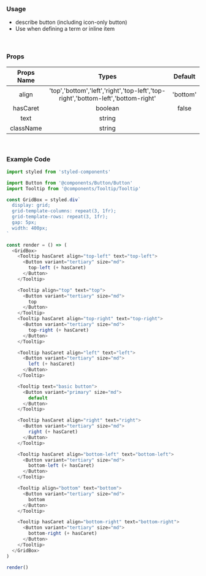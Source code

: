 <br />

### Usage

- describe button (including icon-only button)
- Use when defining a term or inline item

<br />

### Props

| Props Name |                                       Types                                       | Default  |
| :--------: | :-------------------------------------------------------------------------------: | :------: |
|   align    | 'top','bottom','left','right','top-left','top-right','bottom-left','bottom-right' | 'bottom' |
|  hasCaret  |                                      boolean                                      |  false   |
|    text    |                                      string                                       |          |
| className  |                                      string                                       |          |

<br />

### Example Code

```js
import styled from 'styled-components'

import Button from '@components/Button/Button'
import Tooltip from '@components/Tooltip/Tooltip'

const GridBox = styled.div`
  display: grid;
  grid-template-columns: repeat(3, 1fr);
  grid-template-rows: repeat(3, 1fr);
  gap: 5px;
  width: 400px;
`

const render = () => (
  <GridBox>
    <Tooltip hasCaret align="top-left" text="top-left">
      <Button variant="tertiary" size="md">
        top-left (+ hasCaret)
      </Button>
    </Tooltip>

    <Tooltip align="top" text="top">
      <Button variant="tertiary" size="md">
        top
      </Button>
    </Tooltip>
    <Tooltip hasCaret align="top-right" text="top-right">
      <Button variant="tertiary" size="md">
        top-right (+ hasCaret)
      </Button>
    </Tooltip>

    <Tooltip hasCaret align="left" text="left">
      <Button variant="tertiary" size="md">
        left (+ hasCaret)
      </Button>
    </Tooltip>

    <Tooltip text="basic button">
      <Button variant="primary" size="md">
        default
      </Button>
    </Tooltip>

    <Tooltip hasCaret align="right" text="right">
      <Button variant="tertiary" size="md">
        right (+ hasCaret)
      </Button>
    </Tooltip>

    <Tooltip hasCaret align="bottom-left" text="bottom-left">
      <Button variant="tertiary" size="md">
        bottom-left (+ hasCaret)
      </Button>
    </Tooltip>

    <Tooltip align="bottom" text="bottom">
      <Button variant="tertiary" size="md">
        bottom
      </Button>
    </Tooltip>

    <Tooltip hasCaret align="bottom-right" text="bottom-right">
      <Button variant="tertiary" size="md">
        bottom-right (+ hasCaret)
      </Button>
    </Tooltip>
  </GridBox>
)

render()
```
